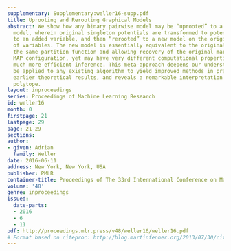 ```yaml
---
supplementary: Supplementary:weller16-supp.pdf
title: Uprooting and Rerooting Graphical Models
abstract: We show how any binary pairwise model may be “uprooted” to a fully symmetric
  model, wherein original singleton potentials are transformed to potentials on edges
  to an added variable, and then “rerooted” to a new model on the original number
  of variables. The new model is essentially equivalent to the original model, with
  the same partition function and allowing recovery of the original marginals or a
  MAP configuration, yet may have very different computational properties that allow
  much more efficient inference. This meta-approach deepens our understanding, may
  be applied to any existing algorithm to yield improved methods in practice, generalizes
  earlier theoretical results, and reveals a remarkable interpretation of the triplet-consistent
  polytope.
layout: inproceedings
series: Proceedings of Machine Learning Research
id: weller16
month: 0
firstpage: 21
lastpage: 29
page: 21-29
sections: 
author:
- given: Adrian
  family: Weller
date: 2016-06-11
address: New York, New York, USA
publisher: PMLR
container-title: Proceedings of The 33rd International Conference on Machine Learning
volume: '48'
genre: inproceedings
issued:
  date-parts:
  - 2016
  - 6
  - 11
pdf: http://proceedings.mlr.press/v48/weller16/weller16.pdf
# Format based on citeproc: http://blog.martinfenner.org/2013/07/30/citeproc-yaml-for-bibliographies/
---
```

